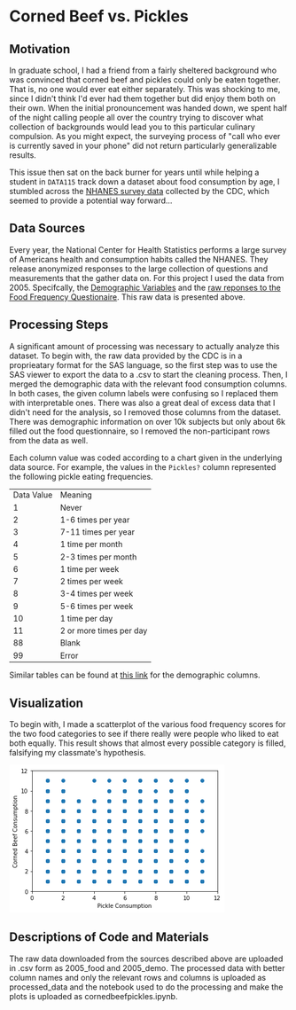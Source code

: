 # Corned Beef vs. Pickles

## Motivation
In graduate school, I had a friend from a fairly sheltered background who was convinced that corned beef and pickles could only be eaten together. That is, no one would ever eat either separately. This was shocking to me, since I didn't think I'd ever had them together but did enjoy them both on their own. When the initial pronouncement was handed down, we spent half of the night calling people all over the country trying to discover what collection of backgrounds would lead you to this particular culinary compulsion. As you might expect, the surveying process of "call who ever is currently saved in your phone" did not return particularly generalizable results. 

This issue then sat on the back burner for years until while helping a student in `DATA115` track down a dataset about food consumption by age, I stumbled across the <a href="https://www.cdc.gov/nchs/nhanes/index.htm">NHANES survey data</a> collected by the CDC, which seemed to provide a potential way forward...


## Data Sources
Every year, the National Center for Health Statistics performs a large survey of Americans health and consumption habits called the NHANES. They release anonymized responses to the large collection of questions and measurements that the gather data on. For this project I used the data from 2005. Specifcally, the <a href="https://wwwn.cdc.gov/nchs/nhanes/Search/DataPage.aspx?Component=Demographics&CycleBeginYear=2005"> Demographic Variables</a> and the <a href="https://wwwn.cdc.gov/nchs/nhanes/search/datapage.aspx?Component=Dietary&CycleBeginYear=2005"> raw reponses to the Food Frequency Questionaire</a>. This raw data is presented above. 

## Processing Steps
A significant amount of processing was necessary to actually analyze this dataset. To begin with, the raw data provided by the CDC is in a proprieatary format for the SAS language, so the first step was to use the SAS viewer to export the data to a .csv to start the cleaning process. Then, I merged the demographic data with the relevant food consumption columns. In both cases, the given column labels were confusing so I replaced them with interpretable ones. There was also a great deal of excess data that I didn't need for the analysis, so I removed those columns from the dataset. There was demographic information on over 10k subjects but only about 6k filled out the food questionnaire, so I removed the non-participant rows from the data as well. 

Each column value was coded according to a chart given in the underlying data source. For example, the values in the `Pickles?` column represented the following pickle eating frequencies. 
<table>
  <tr><td>Data Value</td><td>Meaning</td> </tr>
  <tr><td>1</td><td> 	Never</td> </tr>
  <tr><td>2</td><td> 1-6 times per year</td> </tr>
  <tr><td>3</td><td> 	 	7-11 times per year</td> </tr>
  <tr><td>4</td><td> 	1 time per month</td> </tr>
  <tr><td>5</td><td>  	2-3 times per month</td> </tr>
  <tr><td>6</td><td> 1 time per week</td> </tr>
  <tr><td>7</td><td> 2 times per week </td> </tr>
  <tr><td>8</td><td> 	 	3-4 times per week </td> </tr>
  <tr><td>9</td><td> 	 5-6 times per week </td> </tr>
  <tr><td>10</td><td> 	 1 time per day </td> </tr>
  <tr><td>11</td><td> 	 	2 or more times per day </td> </tr>
  <tr><td>88</td><td> 	 Blank</td> </tr>
  <tr><td>99</td><td> 	 Error </td> </tr>
  </table>

Similar tables can be found at <a href = "https://wwwn.cdc.gov/nchs/nhanes/Search/DataPage.aspx?Component=Demographics&CycleBeginYear=2005"> this link</a> for the demographic columns. 
## Visualization

To begin with, I made a scatterplot of the various food frequency scores for the two food categories to see if there really were people who liked to eat both equally. This result shows that almost every possible category is filled, falsifying my classmate's hypothesis. 

<img src = "https://raw.githubusercontent.com/drdeford/DATA115_PDP2/main/cbp_scatter.png">
  
## Descriptions of Code and Materials
The raw data downloaded from the sources described above are uploaded in .csv form as 2005_food and 2005_demo. The processed data with better column names and only the relevant rows and columns is uploaded as processed_data and the notebook used to do the processing and make the plots is uploaded as cornedbeefpickles.ipynb. 

